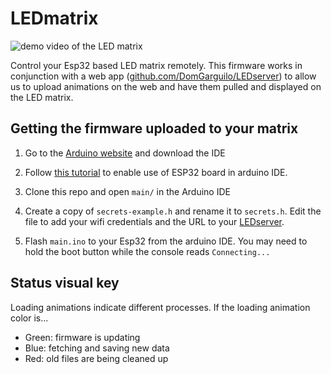 # LEDmatrix

![demo video of the LED matrix](https://i.imgur.com/TyKAa4D.gif)

Control your Esp32 based LED matrix remotely. This firmware works in conjunction with a web app ([github.com/DomGarguilo/LEDserver](https://github.com/DomGarguilo/LEDserver)) to allow us to upload animations on the web and have them pulled and displayed on the LED matrix.

## Getting the firmware uploaded to your matrix

1. Go to the [Arduino website](https://www.arduino.cc/en/software) and download the IDE

2. Follow [this tutorial](https://randomnerdtutorials.com/installing-the-esp32-board-in-arduino-ide-windows-instructions/) to enable use of ESP32 board in arduino IDE.

3. Clone this repo and open `main/` in the Arduino IDE
   
4. Create a copy of `secrets-example.h` and rename it to `secrets.h`. Edit the file to add your wifi credentials and the URL to your [LEDserver](https://github.com/DomGarguilo/LEDserver).
   
5. Flash `main.ino` to your Esp32 from the arduino IDE. You may need to hold the boot button while the console reads `Connecting...`

## Status visual key
Loading animations indicate different processes. If the loading animation color is...
* Green: firmware is updating
* Blue: fetching and saving new data
* Red: old files are being cleaned up